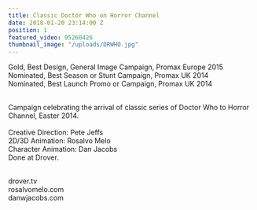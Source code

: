 ```yaml
---
title: Classic Doctor Who on Horror Channel
date: 2018-01-20 23:14:00 Z
position: 1
featured_video: 95260426
thumbnail_image: "/uploads/DRWHO.jpg"
---
```


Gold, Best Design, General Image Campaign, Promax Europe 2015<br>
Nominated, Best Season or Stunt Campaign, Promax UK 2014<br>
Nominated, Best Launch Promo or Campaign, Promax UK 2014<br>

<br>Campaign celebrating the arrival of classic series of Doctor Who to Horror Channel, Easter 2014.<br>
<br>Creative Direction: Pete Jeffs<br>
2D/3D Animation: Rosalvo Melo<br>
Character Animation: Dan Jacobs<br>
Done at Drover.<br>

<br>drover.tv<br>
rosalvomelo.com<br>
danwjacobs.com<br>